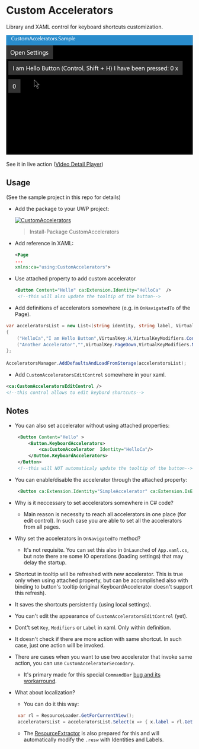 # Custom Accelerators

Library and XAML control for keyboard shortcuts customization.

![demo](demo.gif)

See it in live action ([Video Detail Player](https://www.microsoft.com/en-us/p/video-detail-player/9p34ghb2h88r))

## Usage

(See the sample project in this repo for details)

- Add the package to your UWP project:

    [![CustomAccelerators](https://img.shields.io/nuget/v/CustomAccelerators.svg)](https://www.nuget.org/packages/CustomAccelerators/)
  > Install-Package CustomAccelerators

- Add reference in XAML:

    ``` xml
    <Page
    ...
    xmlns:ca="using:CustomAccelerators">
    ```

- Use attached property to add custom accelerator

    ``` xml
    <Button Content="Hello" ca:Extension.Identity="HelloCa"  />
     <!--this will also update the tooltip of the button-->
    ```

- Add definitions of accelerators somewhere (e.g. in `OnNavigatedTo` of the Page).

```csharp
var acceleratorsList = new List<(string identity, string label, VirtualKey key, VirtualKeyModifiers modifiers)>()
{
    ("HelloCa","I am Hello Button",VirtualKey.H,VirtualKeyModifiers.Control|VirtualKeyModifiers.Shift),
    ("Another Accelerator","",VirtualKey.PageDown,VirtualKeyModifiers.None)
};

AcceleratorsManager.AddDefaultsAndLoadFromStorage(acceleratorsList);
```

- Add `CustomAcceleratorsEditControl` somewhere in your xaml.

```xml
<ca:CustomAcceleratorsEditControl />
<!--this control allows to edit keybord shortcuts-->
```

## Notes

- You can also set accelerator without using attached properties:

   ``` xml
    <Button Content="Hello" >
        <Button.KeyboardAccelerators>
            <ca:CustomAccelerator  Identity="HelloCa"/>
        </Button.KeyboardAccelerators>
    </Button>
    <!--this will NOT automaticaly update the tooltip of the button-->
    ```

- You can enable/disable the accelerator through the attached property:

  ```xml
   <Button ca:Extension.Identity="SimpleAccelerator" ca:Extension.IsEnabled="True"/>
  ```

- Why is it neccessary to set accelerators somewhere in C# code?
  - Main reason is necessity to reach all accelerators in one place (for edit control). In such case you are able to set all the accelerators from all pages.
- Why set the accelerators in `OnNavigatedTo` method?
  - It's not requisite. You can set this also in `OnLaunched` of `App.xaml.cs`, but note there are some IO operations (loading settings) that may delay the startup.
- Shortcut in tooltip will be refreshed with new accelerator. This is true only when using attached property, but can be accomplished also with binding to button's tooltip (original KeyboardAccelerator doesn't support this refresh).
- It saves the shortcuts persistently (using local settings).
- You can't edit the appearance of `CustomAcceleratorsEditControl` (yet).
- Dont't set `Key`, `Modifiers` or `Label` in xaml. Only within definition.
- It doesn't check if there are more action with same shortcut. In such case, just one action will be invoked.
- There are cases when you want to use two accelerator that invoke same action, you can use `CustomAcceleratorSecondary`.
  - It's primary made for this special `CommandBar` [bug and its workarround](https://stackoverflow.com/questions/53735503/keyboard-accelerator-stops-working-in-uwp-app/62025749#62025749).
- What about localization?
  - You can do it this way:

  ```csharp
   var rl = ResourceLoader.GetForCurrentView();
   acceleratorsList = acceleratorsList.Select(x => { x.label = rl.GetString(x.identity);return x; }).ToList();
  ```

  - The [ResourceExtractor](https://github.com/tesar-tech/ResourceExtractor#custom-accelerators) is also prepared for this and will automatically modify the `.resw` with Identities and Labels.